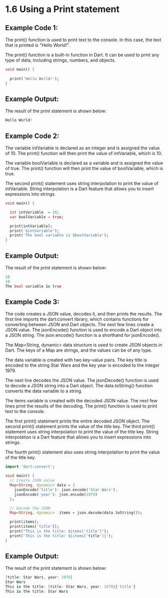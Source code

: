 # 1.6 Using a Print statement

## Example Code 1:

The print() function is used to print text to the console. 
In this case, the text that is printed is "Hello World!".

The print() function is a built-in function in Dart. 
It can be used to print any type of data, including strings, numbers, and objects.

```dart
void main() {
 
  print('Hello World!');
}

``` 

## Example Output:

The result of the print statement is shown below:

```dart
Hello World!
```

## Example Code 2:

The variable intVariable is declared as an integer and is assigned the value of 10. 
The print() function will then print the value of intVariable, which is 10.

The variable boolVariable is declared as a variable and is assigned the value of true. 
The print() function will then print the value of boolVariable, which is true.

The second print() statement uses string interpolation to print the value of intVariable. 
String interpolation is a Dart feature that allows you to insert expressions into strings.

```dart
void main() {

  int intVariable  = 10;
  var boolVariable = true;

  print(intVariable);
  print('$intVariable');
  print('The bool variable is $boolVariable');
}

```


## Example Output:

The result of the print statement is shown below:

```dart
10
10
The bool variable is true
```

## Example Code 3:

The code creates a JSON value, decodes it, and then prints the results.
The first line imports the dart:convert library, which contains functions for converting between JSON and Dart objects.
The next few lines create a JSON value. 
The jsonEncode() function is used to encode a Dart object into a JSON string. 
The json.encode() function is a shorthand for jsonEncode().

The Map<String, dynamic> data structure is used to create JSON objects in Dart. 
The keys of a Map are strings, and the values can be of any type.

The data variable is created with two key-value pairs. 
The key title is encoded to the string Star Wars and the key year is encoded to the integer 1979.

The next line decodes the JSON value. 
The jsonDecode() function is used to decode a JSON string into a Dart object. 
The data.toString() function converts the data variable to a string.

The items variable is created with the decoded JSON value.
The next few lines print the results of the decoding. 
The print() function is used to print text to the console.

The first print() statement prints the entire decoded JSON object.
The second print() statement prints the value of the title key.
The third print() statement uses string interpolation to print the value of the title key. 
String interpolation is a Dart feature that allows you to insert expressions into strings.

The fourth print() statement also uses string interpolation to print the value of the title key.

```dart
import 'dart:convert';

void main() {
  // Create JSON value
  Map<String, dynamic> data = {
    jsonEncode('title'): json.encode('Star Wars'),
    jsonEncode('year'): json.encode(1979)
  };

  // Decode the JSON
  Map<String, dynamic>  items = json.decode(data.toString());

  print(items);
  print(items['title']);
  print("This is the title: $items['title']");
  print('This is the title: ${items['title']}');
}
```


## Example Output:

The result of the print statement is shown below:

```dart
{title: Star Wars, year: 1979}
Star Wars
This is the title: {title: Star Wars, year: 1979}['title']
This is the title: Star Wars
```
